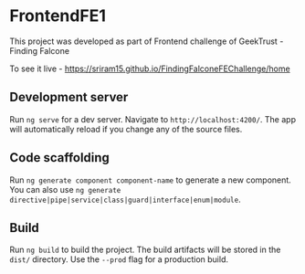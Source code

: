 # FrontendFE1

This project was developed as part of Frontend challenge of GeekTrust - Finding Falcone

To see it live - https://sriram15.github.io/FindingFalconeFEChallenge/home


## Development server

Run `ng serve` for a dev server. Navigate to `http://localhost:4200/`. The app will automatically reload if you change any of the source files.

## Code scaffolding

Run `ng generate component component-name` to generate a new component. You can also use `ng generate directive|pipe|service|class|guard|interface|enum|module`.

## Build

Run `ng build` to build the project. The build artifacts will be stored in the `dist/` directory. Use the `--prod` flag for a production build.


